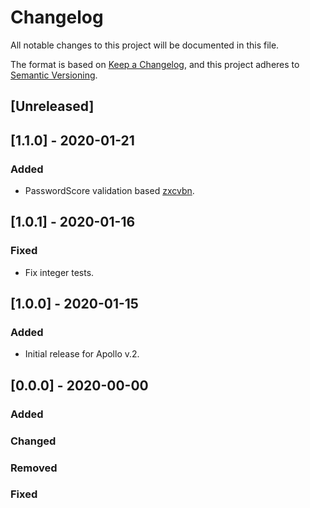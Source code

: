# Changelog

All notable changes to this project will be documented in this file.

The format is based on [Keep a Changelog](https://keepachangelog.com/en/1.0.0/),
and this project adheres to [Semantic Versioning](https://semver.org/spec/v2.0.0.html).

## [Unreleased]

## [1.1.0] - 2020-01-21

### Added

- PasswordScore validation based [zxcvbn](https://github.com/dropbox/zxcvbn).

## [1.0.1] - 2020-01-16

### Fixed

- Fix integer tests.

## [1.0.0] - 2020-01-15

### Added

- Initial release for Apollo v.2.

## [0.0.0] - 2020-00-00

### Added

### Changed

### Removed

### Fixed
